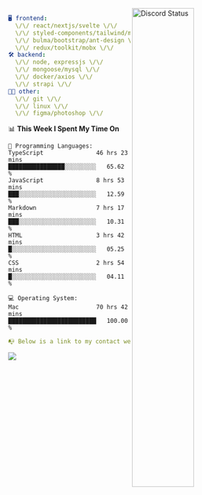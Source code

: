 
<a href="https://discord.com/users/279302975371870218" target="_blank">
    <img width="50%" align="right" alt="Discord Status" src="https://lanyard.cnrad.dev/api/279302975371870218?bg=161B22&borderRadius=5px%205px%200%200&hideTimestamp=true&idleMessage=Just%20chillin%27%20at%20the%20moment&animated=true">
</a>

```yaml
🖥️ frontend: 
  \/\/ react/nextjs/svelte \/\/
  \/\/ styled-components/tailwind/mui/
  \/\/ bulma/bootstrap/ant-design \/\/
  \/\/ redux/toolkit/mobx \/\/
🛠 backend: 
  \/\/ node, expressjs \/\/
  \/\/ mongoose/mysql \/\/
  \/\/ docker/axios \/\/
  \/\/ strapi \/\/
👨‍💻 other: 
  \/\/ git \/\/ 
  \/\/ linux \/\/
  \/\/ figma/photoshop \/\/
```
<!--START_SECTION:waka-->
📊 **This Week I Spent My Time On** 

```text
💬 Programming Languages: 
TypeScript               46 hrs 23 mins      ████████████████░░░░░░░░░   65.62 % 
JavaScript               8 hrs 53 mins       ███░░░░░░░░░░░░░░░░░░░░░░   12.59 % 
Markdown                 7 hrs 17 mins       ███░░░░░░░░░░░░░░░░░░░░░░   10.31 % 
HTML                     3 hrs 42 mins       █░░░░░░░░░░░░░░░░░░░░░░░░   05.25 % 
CSS                      2 hrs 54 mins       █░░░░░░░░░░░░░░░░░░░░░░░░   04.11 % 

💻 Operating System: 
Mac                      70 hrs 42 mins      █████████████████████████   100.00 % 
```


<!--END_SECTION:waka-->
```yaml
📭 Below is a link to my contact website 
```
<a href="https://mxns.xyz" target="_black"> <img src="https://img.shields.io/badge/website-161B22?style=for-the-badge&logo=About.me&logoColor=white"></img> <a/>

